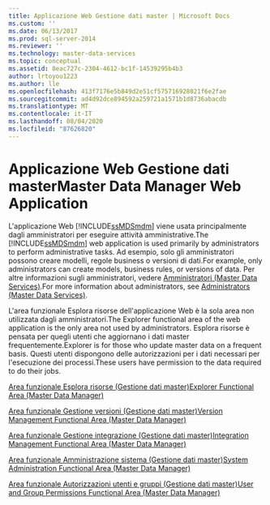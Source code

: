 ```yaml
---
title: Applicazione Web Gestione dati master | Microsoft Docs
ms.custom: ''
ms.date: 06/13/2017
ms.prod: sql-server-2014
ms.reviewer: ''
ms.technology: master-data-services
ms.topic: conceptual
ms.assetid: 8eac727c-2304-4612-bc1f-14539295b4b3
author: lrtoyou1223
ms.author: lle
ms.openlocfilehash: 413f7176e5b849d2e51cf575716928021f6e2fae
ms.sourcegitcommit: ad4d92dce894592a259721a1571b1d8736abacdb
ms.translationtype: MT
ms.contentlocale: it-IT
ms.lasthandoff: 08/04/2020
ms.locfileid: "87626820"
---
```

# <a name="master-data-manager-web-application"></a><span data-ttu-id="1ee18-102">Applicazione Web Gestione dati master</span><span class="sxs-lookup"><span data-stu-id="1ee18-102">Master Data Manager Web Application</span></span>
  <span data-ttu-id="1ee18-103">L'applicazione Web [!INCLUDE[ssMDSmdm](../includes/ssmdsmdm-md.md)] viene usata principalmente dagli amministratori per eseguire attività amministrative.</span><span class="sxs-lookup"><span data-stu-id="1ee18-103">The [!INCLUDE[ssMDSmdm](../includes/ssmdsmdm-md.md)] web application is used primarily by administrators to perform administrative tasks.</span></span> <span data-ttu-id="1ee18-104">Ad esempio, solo gli amministratori possono creare modelli, regole business o versioni di dati.</span><span class="sxs-lookup"><span data-stu-id="1ee18-104">For example, only administrators can create models, business rules, or versions of data.</span></span> <span data-ttu-id="1ee18-105">Per altre informazioni sugli amministratori, vedere [Amministratori &#40;Master Data Services&#41;](administrators-master-data-services.md).</span><span class="sxs-lookup"><span data-stu-id="1ee18-105">For more information about administrators, see [Administrators &#40;Master Data Services&#41;](administrators-master-data-services.md).</span></span>  
  
 <span data-ttu-id="1ee18-106">L'area funzionale Esplora risorse dell'applicazione Web è la sola area non utilizzata dagli amministratori.</span><span class="sxs-lookup"><span data-stu-id="1ee18-106">The Explorer functional area of the web application is the only area not used by administrators.</span></span> <span data-ttu-id="1ee18-107">Esplora risorse è pensata per quegli utenti che aggiornano i dati master frequentemente.</span><span class="sxs-lookup"><span data-stu-id="1ee18-107">Explorer is for those who update master data on a frequent basis.</span></span> <span data-ttu-id="1ee18-108">Questi utenti dispongono delle autorizzazioni per i dati necessari per l'esecuzione dei processi.</span><span class="sxs-lookup"><span data-stu-id="1ee18-108">These users have permission to the data required to do their jobs.</span></span>  
  
 [<span data-ttu-id="1ee18-109">Area funzionale Esplora risorse &#40;Gestione dati master&#41;</span><span class="sxs-lookup"><span data-stu-id="1ee18-109">Explorer Functional Area &#40;Master Data Manager&#41;</span></span>](../../2014/master-data-services/explorer-functional-area-master-data-manager.md)  
  
 [<span data-ttu-id="1ee18-110">Area funzionale Gestione versioni &#40;Gestione dati master&#41;</span><span class="sxs-lookup"><span data-stu-id="1ee18-110">Version Management Functional Area &#40;Master Data Manager&#41;</span></span>](../../2014/master-data-services/version-management-functional-area-master-data-manager.md)  
  
 [<span data-ttu-id="1ee18-111">Area funzionale Gestione integrazione &#40;Gestione dati master&#41;</span><span class="sxs-lookup"><span data-stu-id="1ee18-111">Integration Management Functional Area &#40;Master Data Manager&#41;</span></span>](../../2014/master-data-services/integration-management-functional-area-master-data-manager.md)  
  
 [<span data-ttu-id="1ee18-112">Area funzionale Amministrazione sistema &#40;Gestione dati master&#41;</span><span class="sxs-lookup"><span data-stu-id="1ee18-112">System Administration Functional Area &#40;Master Data Manager&#41;</span></span>](../../2014/master-data-services/system-administration-functional-area-master-data-manager.md)  
  
 [<span data-ttu-id="1ee18-113">Area funzionale Autorizzazioni utenti e gruppi &#40;Gestione dati master&#41;</span><span class="sxs-lookup"><span data-stu-id="1ee18-113">User and Group Permissions Functional Area &#40;Master Data Manager&#41;</span></span>](../../2014/master-data-services/user-and-group-permissions-functional-area-master-data-manager.md)  
  
  
